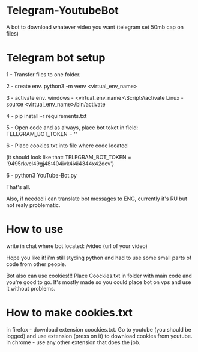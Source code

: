 # Telegram-YoutubeBot
A bot to download whatever video you want (telegram set 50mb cap on files)

# Telegram bot setup

1 - Transfer files to one folder.

2 - create env. python3 -m venv <virtual_env_name>

3 - activate env. 
windows - <virtual_env_name>\Scripts\activate
Linux -   source <virtual_env_name>/bin/activate

4 - pip install -r requirements.txt

5 - Open code and as always, place bot toket in field:
TELEGRAM_BOT_TOKEN = ''

6 - Place cookies.txt into file where code located

(it should look like that: TELEGRAM_BOT_TOKEN = '9495rkvcl49gj48:404ivk4i4i4344x42dcv')

6 - python3 YouTube-Bot.py

That's all.

Also, if needed i can translate bot messages to ENG, currently it's RU but not realy problematic.

# How to use

write in chat where bot located: /video (url of your video)


Hope you like it! i'm still styding python and had to use some small parts of code from other people.

Bot also can use cookies!!! Place Coockies.txt in folder with main code and you're good to go. It's mostly made so you could place bot on vps and use it without problems.

# How to make cookies.txt

in firefox - download extension coockies.txt. Go to youtube (you should be logged) and use extension (press on it) to download cookies from youtube.
in chrome - use any other extension that does the job.
